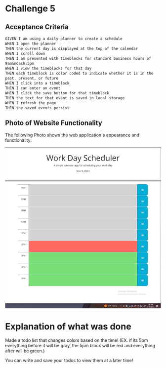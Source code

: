 # Challenge 5

## Acceptance Criteria

```
GIVEN I am using a daily planner to create a schedule
WHEN I open the planner
THEN the current day is displayed at the top of the calendar
WHEN I scroll down
THEN I am presented with timeblocks for standard business hours of 9am&ndash;5pm
WHEN I view the timeblocks for that day
THEN each timeblock is color coded to indicate whether it is in the past, present, or future
WHEN I click into a timeblock
THEN I can enter an event
WHEN I click the save button for that timeblock
THEN the text for that event is saved in local storage
WHEN I refresh the page
THEN the saved events persist
```

## Photo of Website Functionality
The following Photo shows the web application's appearance and functionality:

![photo of how website looks](./assets/images/hw5.JPG)


# Explanation of what was done

Made a todo list that changes colors based on the time!
(EX. if its 5pm everything before it will be gray, the 5pm block will be red and everything after will be green.)

You can write and save your todos to view them at a later time!
